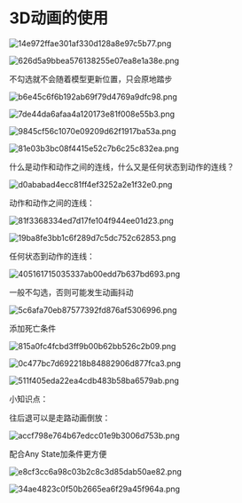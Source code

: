 # 3D动画的使用

![14e972ffae301af330d128a8e97c5b77.png](image/14e972ffae301af330d128a8e97c5b77.png)

![626d5a9bbea576138255e07ea8e1a38e.png](image/626d5a9bbea576138255e07ea8e1a38e.png)

不勾选就不会随着模型更新位置，只会原地踏步

![b6e45c6f6b192ab69f79d4769a9dfc98.png](image/b6e45c6f6b192ab69f79d4769a9dfc98.png)

![7de44da6afaa4a120173e81f008e55b3.png](image/7de44da6afaa4a120173e81f008e55b3.png)

![9845cf56c1070e09209d62f1917ba53a.png](image/9845cf56c1070e09209d62f1917ba53a.png)

![81e03b3bc08f4415e52c7b6c25c832ea.png](image/81e03b3bc08f4415e52c7b6c25c832ea.png)

什么是动作和动作之间的连线，什么又是任何状态到动作的连线？

![d0ababad4ecc81ff4ef3252a2e1f32e0.png](image/d0ababad4ecc81ff4ef3252a2e1f32e0.png)

动作和动作之间的连线：

![81f3368334ed7d17fe104f944ee01d23.png](image/81f3368334ed7d17fe104f944ee01d23.png)

![19ba8fe3bb1c6f289d7c5dc752c62853.png](image/19ba8fe3bb1c6f289d7c5dc752c62853.png)

任何状态到动作的连线：

![405161715035337ab00edd7b637bd693.png](image/405161715035337ab00edd7b637bd693.png)

一般不勾选，否则可能发生动画抖动

![5c6afa70eb87577392fd876af5306996.png](image/5c6afa70eb87577392fd876af5306996.png)

添加死亡条件

![815a0fc4fcbd3ff9b00b62bb526c2b09.png](image/815a0fc4fcbd3ff9b00b62bb526c2b09.png)

![0c477bc7d692218b84882906d877fca3.png](image/0c477bc7d692218b84882906d877fca3.png)

![511f405eda22ea4cdb483b58ba6579ab.png](image/511f405eda22ea4cdb483b58ba6579ab.png)

小知识点：

往后退可以是走路动画倒放：

![accf798e764b67edcc01e9b3006d753b.png](image/accf798e764b67edcc01e9b3006d753b.png)

配合Any State加条件更方便

![e8cf3cc6a98c03b2c8c3d85dab50ae82.png](image/e8cf3cc6a98c03b2c8c3d85dab50ae82.png)

![34ae4823c0f50b2665ea6f29a45f964a.png](image/34ae4823c0f50b2665ea6f29a45f964a.png)
